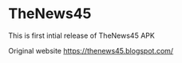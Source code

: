 # TheNews45

This is first intial release of TheNews45 APK

Original website https://thenews45.blogspot.com/
